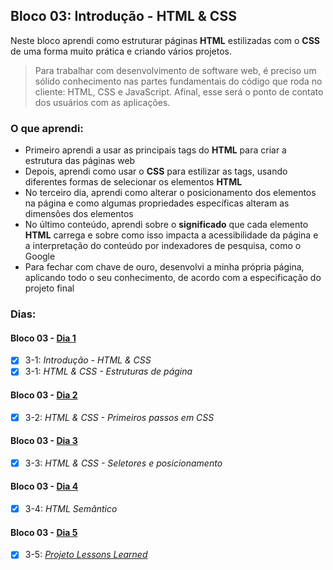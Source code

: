 ## Bloco 03: Introdução - HTML & CSS

Neste bloco aprendi como estruturar páginas **HTML** estilizadas com o **CSS** de uma forma muito prática e criando vários projetos.

> Para trabalhar com desenvolvimento de software web, é preciso um sólido conhecimento nas partes fundamentais do código que roda no cliente: HTML, CSS e JavaScript. Afinal, esse será o ponto de contato dos usuários com as aplicações.

### O que aprendi:

- Primeiro aprendi a usar as principais tags do **HTML** para criar a estrutura das páginas web
- Depois, aprendi como usar o **CSS** para estilizar as tags, usando diferentes formas de selecionar os elementos **HTML**
- No terceiro dia, aprendi como alterar o posicionamento dos elementos na página e como algumas propriedades específicas alteram as dimensões dos elementos
- No último conteúdo, aprendi sobre o **significado** que cada elemento **HTML** carrega e sobre como isso impacta a acessibilidade da página e a interpretação do conteúdo por indexadores de pesquisa, como o Google
- Para fechar com chave de ouro, desenvolvi a minha própria página, aplicando todo o seu conhecimento, de acordo com a especificação do projeto final

### Dias:

#### Bloco 03 - [Dia 1](https://github.com/GabrielFQK/trybe-exercicios/tree/main/1-fundamentos/bloco-03/3-1)

- [x] 3-1: _Introdução - HTML & CSS_
- [x] 3-1: _HTML & CSS - Estruturas de página_

#### Bloco 03 - [Dia 2](https://github.com/GabrielFQK/trybe-exercicios/tree/main/1-fundamentos/bloco-03/3-2)

- [x] 3-2: _HTML & CSS - Primeiros passos em CSS_

#### Bloco 03 - [Dia 3](https://github.com/GabrielFQK/trybe-exercicios/tree/main/1-fundamentos/bloco-03/3-3)

- [x] 3-3: _HTML & CSS - Seletores e posicionamento_

#### Bloco 03 - [Dia 4](https://github.com/GabrielFQK/trybe-exercicios/tree/main/1-fundamentos/bloco-03/3-4)

- [x] 3-4: _HTML Semântico_

#### Bloco 03 - [Dia 5](https://github.com/GabrielFQK/trybe-exercicios/tree/main/1-fundamentos/bloco-03/3-5)

- [x] 3-5: _[Projeto Lessons Learned](https://github.com/GabrielFQK/lessons-learned)_
